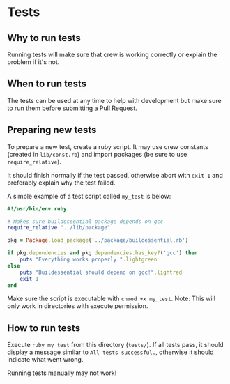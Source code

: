 # Tests

## Why to run tests

Running tests will make sure that crew is working correctly or explain the problem if it's not.

## When to run tests

The tests can be used at any time to help with development but make sure to run them before submitting a Pull Request.

## Preparing new tests

To prepare a new test, create a ruby script. It may use crew constants (created in `lib/const.rb`) and import packages (be sure to use `require_relative`).

It should finish normally if the test passed, otherwise abort with `exit 1` and preferably explain why the test failed.

A simple example of a test script called `my_test` is below:

```ruby
#!/usr/bin/env ruby

# Makes sure buildessential package depends on gcc
require_relative "../lib/package"

pkg = Package.load_package('../package/buildessential.rb')

if pkg.dependencies and pkg.dependencies.has_key?('gcc') then
    puts "Everything works properly.".lightgreen
else
    puts "Buildessential should depend on gcc!".lightred
    exit 1
end
```
Make sure the script is executable with `chmod +x my_test`. Note: This will only work in directories with execute permission.

## How to run tests

Execute `ruby my_test` from this directory (`tests/`). If all tests pass, it should display a message similar to `All tests successful.`, otherwise it should indicate what went wrong.

Running tests manually may not work!
